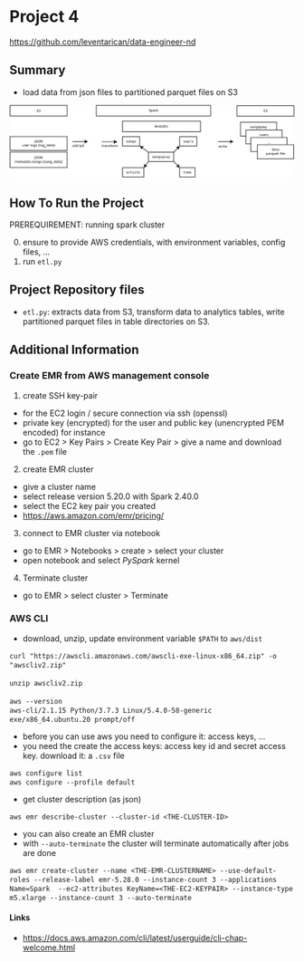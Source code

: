 # Project 4
https://github.com/leventarican/data-engineer-nd

## Summary
* load data from json files to partitioned parquet files on S3

![etl pipeline](data-flow.png)

## How To Run the Project
PREREQUIREMENT: running spark cluster

0. ensure to provide AWS credentials, with environment variables, config files, ...
1. run `etl.py`

## Project Repository files
* `etl.py`: extracts data from S3, transform data to analytics tables, write partitioned parquet files in table directories on S3.

## Additional Information

### Create EMR from AWS management console
1. create SSH key-pair
* for the EC2 login / secure connection via ssh (openssl)
* private key (encrypted) for the user and public key (unencrypted PEM encoded) for instance
* go to EC2 > Key Pairs > Create Key Pair > give a name and download the `.pem` file 
2. create EMR cluster
* give a cluster name
* select release version 5.20.0 with Spark 2.40.0
* select the EC2 key pair you created
* https://aws.amazon.com/emr/pricing/
3. connect to EMR cluster via notebook
* go to EMR > Notebooks > create > select your cluster
* open notebook and select _PySpark_ kernel
4. Terminate cluster
* go to EMR > select cluster > Terminate

### AWS CLI
* download, unzip, update environment variable `$PATH` to `aws/dist` 
```
curl "https://awscli.amazonaws.com/awscli-exe-linux-x86_64.zip" -o "awscliv2.zip"

unzip awscliv2.zip

aws --version
aws-cli/2.1.15 Python/3.7.3 Linux/5.4.0-58-generic exe/x86_64.ubuntu.20 prompt/off
```
* before you can use aws you need to configure it: access keys, ...
* you need the create the access keys: access key id and secret access key. download it: a `.csv` file
```
aws configure list
aws configure --profile default
```
* get cluster description (as json)
```
aws emr describe-cluster --cluster-id <THE-CLUSTER-ID>
```
* you can also create an EMR cluster 
* with `--auto-terminate` the cluster will terminate automatically after jobs are done
```
aws emr create-cluster --name <THE-EMR-CLUSTERNAME> --use-default-roles --release-label emr-5.28.0 --instance-count 3 --applications Name=Spark  --ec2-attributes KeyName=<THE-EC2-KEYPAIR> --instance-type m5.xlarge --instance-count 3 --auto-terminate
```

#### Links
* https://docs.aws.amazon.com/cli/latest/userguide/cli-chap-welcome.html
